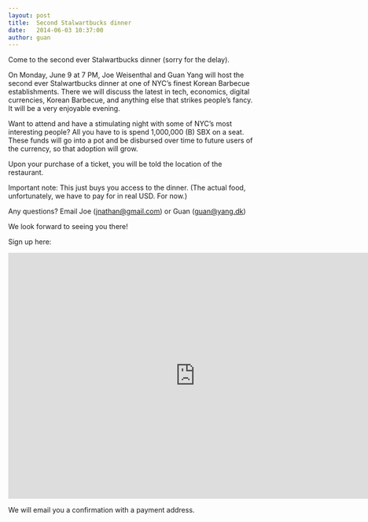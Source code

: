 ```yaml
---
layout: post
title:  Second Stalwartbucks dinner
date:   2014-06-03 10:37:00
author: guan
---
```


Come to the second ever Stalwartbucks dinner (sorry for the delay).

On Monday, June 9 at 7 PM, Joe Weisenthal and Guan Yang will host the second ever Stalwartbucks dinner at one of NYC’s finest Korean Barbecue establishments. There we will discuss the latest in tech, economics, digital currencies, Korean Barbecue, and anything else that strikes people’s fancy. It will be a very enjoyable evening.

Want to attend and have a stimulating night with some of NYC’s most interesting people? All you have to is spend 1,000,000 (B) SBX on a seat. These funds will go into a pot and be disbursed over time to future users of the currency, so that adoption will grow.

Upon your purchase of a ticket, you will be told the location of the restaurant.

Important note: This just buys you access to the dinner. (The actual food, unfortunately, we have to pay for in real USD. For now.)

Any questions? Email Joe (jnathan@gmail.com) or Guan (guan@yang.dk)

We look forward to seeing you there!

Sign up here:

<iframe src="https://docs.google.com/forms/d/1NbvDs77IhBvtPq97kYeZKAryXcPxDf5v3aGuj12N8dc/viewform?embedded=true" width="760" height="500" frameborder="0" marginheight="0" marginwidth="0">Loading...</iframe>

We will email you a confirmation with a payment address.

